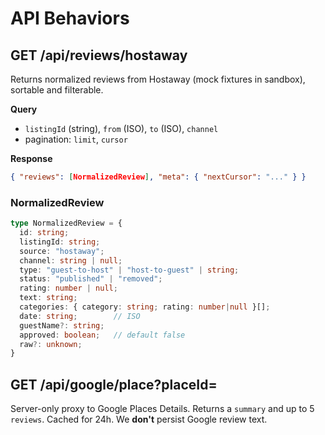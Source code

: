 # API Behaviors

## GET /api/reviews/hostaway
Returns normalized reviews from Hostaway (mock fixtures in sandbox), sortable and filterable.

**Query**
- `listingId` (string), `from` (ISO), `to` (ISO), `channel`
- pagination: `limit`, `cursor`

**Response**
```json
{ "reviews": [NormalizedReview], "meta": { "nextCursor": "..." } }
```

### NormalizedReview
```ts
type NormalizedReview = {
  id: string;
  listingId: string;
  source: "hostaway";
  channel: string | null;
  type: "guest-to-host" | "host-to-guest" | string;
  status: "published" | "removed";
  rating: number | null;
  text: string;
  categories: { category: string; rating: number|null }[];
  date: string;        // ISO
  guestName?: string;
  approved: boolean;   // default false
  raw?: unknown;
}
```

## GET /api/google/place?placeId=
Server-only proxy to Google Places Details. Returns a `summary` and up to 5 `reviews`. Cached for 24h. We **don't** persist Google review text.